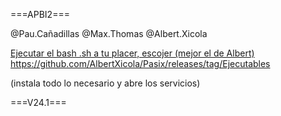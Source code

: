 
 ===APBI2===

@Pau.Cañadillas
@Max.Thomas
@Albert.Xicola

[Ejecutar el bash .sh a tu placer, escojer (mejor el de Albert) ](https://github.com/AlbertXicola/Pasix/releases/tag/Ejecutables)https://github.com/AlbertXicola/Pasix/releases/tag/Ejecutables

(instala todo lo necesario y abre los servicios)

===V24.1===
